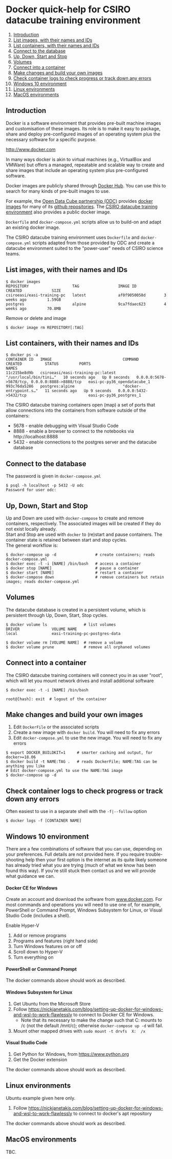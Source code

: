 # Docker quick-help for CSIRO datacube training environment

1. [Introduction](#introduction)
2. [List images, with their names and IDs](#list-images-with-their-names-and-ids)
3. [List containers, with their names and IDs](#list-containers-with-their-names-and-ids)
4. [Connect to the database](#connect-to-the-database)
5. [Up, Down, Start and Stop](#up-down-start-and-stop)
6. [Volumes](#volumes)
7. [Connect into a container](#connect-into-a-container)
8. [Make changes and build your own images](#make-changes-and-build-your-own-images)
9. [Check container logs to check progress or track down any errors](#check-container-logs-to-check-progress-or-track-down-any-errors)
10. [Windows 10 environment](#windows-10-environment)
11. [Linux environments](#linux-environments)
12. [MacOS environments](#macos-environments)

## Introduction
Docker is a software environment that provides pre-built machine images and customisation of these images. Its role is to make it easy to package, share and deploy pre-configured images of an operating system plus the necessary software for a specific purpose.

http://www.docker.com

In many ways docker is akin to virtual machines (e.g., VirtualBox and VMWare) but offers a managed, repeatable and scalable way to create and share images that include an operating system plus pre-configured software.

Docker images are publicly shared through [Docker Hub](https://hub.docker.com). You can use this to search for many kinds of pre-built images to use.

For example, the [Open Data Cube partnership (ODC)](https://www.opendatacube.org) provides [docker images](https://hub.docker.com/u/opendatacube) for many of its [github repositories](https://github.com/opendatacube). The [CSIRO datacube training environment](https://hub.docker.com/r/csiroeasi/easi-training-pc) also provides a public docker image.

```Dockerfile``` and ```docker-compose.yml``` scripts allow us to build-on and adapt an existing docker image.

The CSIRO datacube training environment uses ```Dockerfile``` and ```docker-compose.yml``` scripts adapted from those provided by ODC and create a datacube environment suited to the "power-user" needs of CSIRO science teams.

## List images, with their names and IDs
```
$ docker images
REPOSITORY                   TAG                 IMAGE ID            CREATED             SIZE
csiroeasi/easi-training-pc   latest              af0f9050058d        3 weeks ago         1.59GB
postgres                     alpine              9ca7fdaec623        4 weeks ago         70.8MB
```

Remove or delete and image
```
$ docker image rm REPOSITORY[:TAG]
```

## List containers, with their names and IDs
```
$ docker ps -a
CONTAINER ID   IMAGE                               COMMAND                  CREATED          STATUS         PORTS                                            NAMES
11c215be8d9b   csiroeasi/easi-training-pc:latest   "/usr/local/bin/tini…"   10 seconds ago   Up 8 seconds   0.0.0.0:5678->5678/tcp, 0.0.0.0:8888->8888/tcp   easi-pc-py36_opendatacube_1
993c76da5286   postgres:alpine                     "docker-entrypoint.s…"   11 seconds ago   Up 9 seconds   0.0.0.0:5432->5432/tcp                           easi-pc-py36_postgres_1
```

The CSIRO datacube training containers open (map) a set of ports that allow connections into the containers from software outside of the containers:
* 5678 - enable debugging with Visual Studio Code
* 8888 - enable a browser to connect to the notebooks via http://localhost:8888
* 5432 - enable connections to the postgres server and the datacube database

## Connect to the database
The password is given in ```docker-compose.yml```
```
$ psql -h localhost -p 5432 -U odc
Password for user odc:
```

## Up, Down, Start and Stop
Up and Down are used with ```docker-compose``` to create and remove containers, respectively. The associated images will be created if they do not exist locally already.<br>
Start and Stop are used with ```docker``` to (re)start and pause containers. The container state is retained between start and stop cycles.<br>
The general workflow is:
```
$ docker-compose up -d                 # create containers; reads docker-compose.yml
$ docker exec -t -i [NAME] /bin/bash   # access a container
$ docker stop [NAME]                   # pause a container
$ docker start [NAME]                  # restart a container
$ docker-compose down                  # remove containers but retain images; reads docker-compose.yml
```

## Volumes
The datacube database is created in a persistent volume, which is persistent through Up, Down, Start, Stop cycles.
```
$ docker volume ls                # list volumes
DRIVER              VOLUME NAME
local               easi-training-pc-postgres-data

$ docker volume rm [VOLUME NAME]  # remove a volume
$ docker volume prune             # remove all orphaned volumes
```

## Connect into a container
The CSIRO datacube training containers will connect you in as user "root", which will let you mount network drives and install additional software
```
$ docker exec -t -i [NAME] /bin/bash

root@[hash]: exit  # logout of the container
```

## Make changes and build your own images
1. Edit ```DockerFile``` or the associated scripts
2. Create a new image with ```docker build```. You will need to fix any errors
3. Edit ```docker-compose.yml``` to use the new image. You will need to fix any errors
```
$ export DOCKER_BUILDKIT=1     # smarter caching and output, for docker>=18.06
$ docker build -t NAME:TAG .   # reads DockerFile; NAME:TAG can be anything you like
# Edit docker-compose.yml to use the NAME:TAG image
$ docker-compose up -d
```

## Check container logs to check progress or track down any errors
Often easiest to use in a separate shell with the ```-f|--follow``` option
```
$ docker logs -f [CONTAINER NAME]
```

## Windows 10 environment
There are a few combinations of software that you can use, depending on your preferences. Full details are not provided here. If you require trouble-shooting help then your first option is the internet as its quite likely someone has already tried what you are trying (much of what we know has been found this way). If you're still stuck then contact us and we will provide what guidance we can. 

#### Docker CE for Windows
Create an account and download the software from www.docker.com.
For most commands and operations you will need to use one of, for example, PowerShell or Command Prompt, Windows Subsystem for Linux, or Visual Studio Code (includes a shell).

Enable Hyper-V
1. Add or remove programs
2. Programs and features (right hand side)
3. Turn Windows features on or off
4. Scroll down to Hyper-V
5. Turn everything on

#### PowerShell or Command Prompt
The docker commands above should work as described.

#### Windows Subsystem for Linux
1. Get Ubuntu from the Microsoft Store
2. Follow https://nickjanetakis.com/blog/setting-up-docker-for-windows-and-wsl-to-work-flawlessly to connect to Docker CE for Windows.
   - Note that its necessary to make the change such that C: mounts to /c (not the default /mnt/c); otherwise ```docker-compose up -d``` will fail.
3. Mount other mapped drives with ```sudo mount -t drvfs  X:  /x```

#### Visual Studio Code
1. Get Python for Windows, from https://www.python.org
2. Get the Docker extension

The docker commands above should work as described.

## Linux environments
Ubuntu example given here only.
1. Follow https://nickjanetakis.com/blog/setting-up-docker-for-windows-and-wsl-to-work-flawlessly to connect to docker's apt repository

The docker commands above should work as described.

## MacOS environments
TBC.
